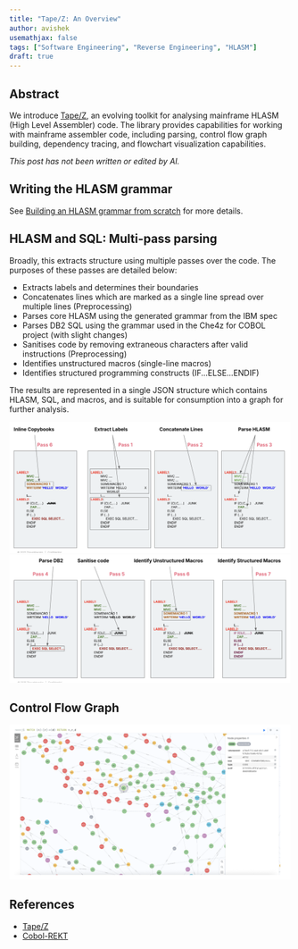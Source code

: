 ```yaml
---
title: "Tape/Z: An Overview"
author: avishek
usemathjax: false
tags: ["Software Engineering", "Reverse Engineering", "HLASM"]
draft: true
---
```


## Abstract
We introduce [Tape/Z](https://github.com/avishek-sen-gupta/tape-z), an evolving toolkit for analysing mainframe HLASM (High Level Assembler) code. The library provides capabilities for working with mainframe assembler code, including parsing, control flow graph building, dependency tracing, and flowchart visualization capabilities.

_This post has not been written or edited by AI._

## Writing the HLASM grammar

See [Building an HLASM grammar from scratch](2025-06-26-building-hlasm-grammar-from-scratch) for more details.

## HLASM and SQL: Multi-pass parsing

Broadly, this extracts structure using multiple passes over the code. The purposes of these passes are detailed below:

- Extracts labels and determines their boundaries
- Concatenates lines which are marked as a single line spread over multiple lines (Preprocessing)
- Parses core HLASM using the generated grammar from the IBM spec
- Parses DB2 SQL using the grammar used in the Che4z for COBOL project (with slight changes)
- Sanitises code by removing extraneous characters after valid instructions (Preprocessing)
- Identifies unstructured macros (single-line macros)
- Identifies structured programming constructs (IF...ELSE...ENDIF)

The results are represented in a single JSON structure which contains HLASM, SQL, and macros, and is suitable for consumption into a graph for further analysis.

![Multipass 1](/assets/images/tapez-multipass-part-1.png)
![Multipass 2](/assets/images/tapez-multipass-part-2.png)

## Control Flow Graph

![CFG](/assets/images/hlasm-cfg-neo4j.png)

## References
- [Tape/Z](https://github.com/avishek-sen-gupta/tape-z)
- [Cobol-REKT](https://github.com/avishek-sen-gupta/cobol-rekt)
